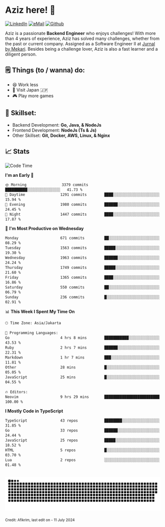 # Aziz here! 👋

[![LinkedIn](https://img.shields.io/static/v1?message=afikrim&logo=linkedin&label=&color=0077B5&logoColor=white&labelColor=&style=for-the-badge)](https://www.linkedin.com/in/afikrim)
[![eMail](https://img.shields.io/static/v1?message=afikrim10@gmail.com&logo=gmail&label=&color=D14836&logoColor=white&labelColor=&style=for-the-badge)](mailto:afikrim10@gmail.com)
[![Github](https://komarev.com/ghpvc/?username=afikrim&label=Visitors&style=for-the-badge)](https://www.github.com/afikrim)

<!--Introduction-->
Aziz is a passionate **Backend Engineer** who enjoys challenges! With more than 4 years of experience, Aziz has solved many challenges, whether from the past or current company. Assigned as a Software Engineer II at [Jurnal by Mekari](https://jurnal.id). Besides being a challenge lover, Aziz is also a fast learner and a diligent person.

<!--Things TODO-->
## 🗒️ Things (to / wanna) do:

- 😆 Work less
- 🚀 Visit Japan 🇯🇵
- 🎮 Play more games

<!--Skillset-->
## 🏅 Skillset:

- Backend Development: **Go, Java, & NodeJs**
- Frontend Development: **NodeJs (Ts & Js)**
- Other Skillset: **Git, Docker, AWS, Linux, & Nginx**

## 📈 Stats  

<!--START_SECTION:waka-->
![Code Time](http://img.shields.io/badge/Code%20Time-2%2C047%20hrs%2043%20mins-blue)

**I'm an Early 🐤** 

```text
🌞 Morning                3379 commits        ██████████░░░░░░░░░░░░░░░   41.73 % 
🌆 Daytime                1291 commits        ████░░░░░░░░░░░░░░░░░░░░░   15.94 % 
🌃 Evening                1980 commits        ██████░░░░░░░░░░░░░░░░░░░   24.45 % 
🌙 Night                  1447 commits        ████░░░░░░░░░░░░░░░░░░░░░   17.87 % 
```
📅 **I'm Most Productive on Wednesday** 

```text
Monday                   671 commits         ██░░░░░░░░░░░░░░░░░░░░░░░   08.29 % 
Tuesday                  1563 commits        █████░░░░░░░░░░░░░░░░░░░░   19.30 % 
Wednesday                1963 commits        ██████░░░░░░░░░░░░░░░░░░░   24.24 % 
Thursday                 1749 commits        █████░░░░░░░░░░░░░░░░░░░░   21.60 % 
Friday                   1365 commits        ████░░░░░░░░░░░░░░░░░░░░░   16.86 % 
Saturday                 550 commits         ██░░░░░░░░░░░░░░░░░░░░░░░   06.79 % 
Sunday                   236 commits         █░░░░░░░░░░░░░░░░░░░░░░░░   02.91 % 
```


📊 **This Week I Spent My Time On** 

```text
🕑︎ Time Zone: Asia/Jakarta

💬 Programming Languages: 
Go                       4 hrs 8 mins        ███████████░░░░░░░░░░░░░░   43.53 % 
Ruby                     2 hrs 7 mins        ██████░░░░░░░░░░░░░░░░░░░   22.31 % 
Markdown                 1 hr 7 mins         ███░░░░░░░░░░░░░░░░░░░░░░   11.81 % 
Other                    28 mins             █░░░░░░░░░░░░░░░░░░░░░░░░   05.05 % 
JavaScript               25 mins             █░░░░░░░░░░░░░░░░░░░░░░░░   04.55 % 

🔥 Editors: 
Neovim                   9 hrs 29 mins       █████████████████████████   100.00 % 
```

**I Mostly Code in TypeScript** 

```text
TypeScript               43 repos            ████████░░░░░░░░░░░░░░░░░   31.85 % 
Go                       33 repos            ██████░░░░░░░░░░░░░░░░░░░   24.44 % 
JavaScript               25 repos            █████░░░░░░░░░░░░░░░░░░░░   18.52 % 
HTML                     5 repos             █░░░░░░░░░░░░░░░░░░░░░░░░   03.70 % 
Lua                      2 repos             ░░░░░░░░░░░░░░░░░░░░░░░░░   01.48 % 
```




<!--END_SECTION:waka-->


<br clear="both">

<div align="center">
  <img src="https://raw.githubusercontent.com/afikrim/afikrim/output/snake.svg" alt="Snake animation" />
</div>


<sub>Credit: Afikrim, last edit on - 11 July 2024</sub>
